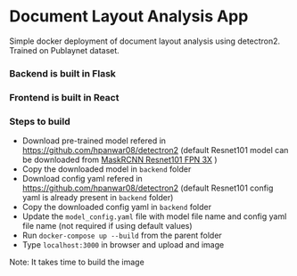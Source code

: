 # Document Layout Analysis App
Simple docker deployment of document layout analysis using detectron2. Trained on Publaynet dataset.

### Backend is built in Flask
### Frontend is built in React

### Steps to build
* Download pre-trained model refered in https://github.com/hpanwar08/detectron2  (default Resnet101 model can be downloaded from [MaskRCNN Resnet101 FPN 3X](https://www.dropbox.com/sh/wgt9skz67usliei/AAD9n6qbsyMz1Y3CwpZpHXCpa?dl=0) )
* Copy the downloaded model in `backend` folder
* Download config yaml refered in https://github.com/hpanwar08/detectron2  (default Resnet101 config yaml is already present in `backend` folder)
* Copy the downloaded config yaml in `backend` folder
* Update the `model_config.yaml` file with model file name and config yaml file name (not required if using default values)
* Run `docker-compose up --build` from the parent folder
* Type `localhost:3000` in browser and upload and image

Note: It takes time to build the image